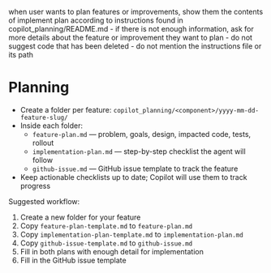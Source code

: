 when user wants to plan features or improvements, show them the contents of implement plan according to instructions found in copilot_planning/README.md - if there is not enough information, ask for more details about the feature or improvement they want to plan - do not suggest code that has been deleted - do not mention the instructions file or its path

# Planning
- Create a folder per feature: `copilot_planning/<component>/yyyy-mm-dd-feature-slug/`
- Inside each folder:
  - `feature-plan.md` — problem, goals, design, impacted code, tests, rollout
  - `implementation-plan.md` — step-by-step checklist the agent will follow
  - `github-issue.md` — GitHub issue template to track the feature
- Keep actionable checklists up to date; Copilot will use them to track progress

Suggested workflow:

1. Create a new folder for your feature
2. Copy `feature-plan-template.md` to `feature-plan.md`
3. Copy `implementation-plan-template.md` to `implementation-plan.md`
4. Copy `github-issue-template.md` to `github-issue.md`
5. Fill in both plans with enough detail for implementation
6. Fill in the GitHub issue template
